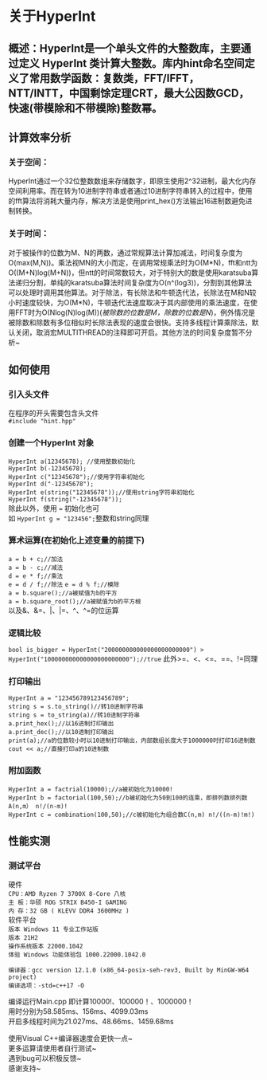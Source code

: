 # 关于HyperInt

## 概述：HyperInt是一个单头文件的大整数库，主要通过定义 HyperInt 类计算大整数。库内hint命名空间定义了常用数学函数：复数类，FFT/IFFT，NTT/INTT，中国剩馀定理CRT，最大公因数GCD，快速(带模除和不带模除)整数幂。

## 计算效率分析  
### 关于空间：  
HyperInt通过一个32位整数数组来存储数字，即原生使用2^32进制，最大化内存空间利用率。而在转为10进制字符串或者通过10进制字符串转入的过程中，使用的fft算法将消耗大量内存，解决方法是使用print_hex()方法输出16进制数避免进制转换。

### 关于时间：
对于被操作的位数为M、N的两数，通过常规算法计算加减法，时间复杂度为O(max(M,N))。乘法视MN的大小而定，在调用常规乘法时为O(M\*N)，fft和ntt为O((M+N)log(M+N))，但ntt的时间常数较大，对于特别大的数是使用karatsuba算法递归分割，单纯的karatsuba算法时间复杂度为O(n^(log3))，分割到其他算法可以处理时调用其他算法。对于除法，有长除法和牛顿迭代法，长除法在M和N较小时速度较快，为O(M\*N)，牛顿迭代法速度取决于其内部使用的乘法速度，在使用FFT时为O(Nlog(N)log(M))(*被除数的位数是M，除数的位数是N*)，例外情况是被除数和除数有多位相似时长除法表现的速度会很快。支持多线程计算乘除法，默认关闭，取消宏MULTITHREAD的注释即可开启。其他方法的时间复杂度暂不分析~

## 如何使用
### 引入头文件  
在程序的开头需要包含头文件  
`#include "hint.hpp"`

### 创建一个HyperInt 对象
`HyperInt a(12345678); //使用整数初始化`  
`HyperInt b(-12345678);`  
`HyperInt c("12345678");//使用字符串初始化`  
`HyperInt d("-12345678");`  
`HyperInt e(string("12345678"));//使用string字符串初始化`  
`HyperInt f(string("-12345678"));`  
除此以外，使用 `=` 初始化也可  
如 `HyperInt g = "123456";`整数和string同理  

### 算术运算(在初始化上述变量的前提下)  
`a = b + c;//加法`  
`a = b - c;//减法`  
`d = e * f;//乘法`  
`e = d / f;//除法`
`e = d % f;//模除`  
`a = b.square();//a被赋值为b的平方`  
`a = b.square_root();//a被赋值为b的平方根`  
以及&、&=、|、|=、^、^=的位运算  

### 逻辑比较  
`bool is_bigger = HyperInt("200000000000000000000000") > HyperInt("100000000000000000000000");//true`
此外>=、<、<=、==、!=同理

### 打印输出  
`HyperInt a = "123456789123456789";`    
`string s = s.to_string()//转10进制字符串`   
`string s = to_string(a)//转10进制字符串`  
`a.print_hex();//以16进制打印输出`  
`a.print_dec();//以10进制打印输出`   
`print(a);//a的位数较小时以10进制打印输出，内部数组长度大于1000000时打印16进制数`   
`cout << a;//直接打印a的10进制数`  

### 附加函数
`HyperInt a = factrial(10000);//a被初始化为10000!`  
`HyperInt b = factorial(100,50);//b被初始化为50到100的连乘，即排列数排列数A(n,m） n!/(n-m)!`  
`HyperInt c = combination(100,50);//c被初始化为组合数C(n,m) n!/((n-m)!m!)`  

## 性能实测
### 测试平台  
硬件  
`CPU：AMD Ryzen 7 3700X 8-Core 八核`  
`主 板：华硕 ROG STRIX B450-I GAMING`  
`内 存：32 GB ( KLEVV DDR4 3600MHz )`  
软件平台  
`版本	Windows 11 专业工作站版`  
`版本	21H2`  
`操作系统版本	22000.1042`  
`体验	Windows 功能体验包 1000.22000.1042.0`  

`编译器：gcc version 12.1.0 (x86_64-posix-seh-rev3, Built by MinGW-W64 project)`  
`编译选项：-std=c++17 -O`

编译运行Main.cpp 即计算10000!、100000！、1000000！  
用时分别为58.585ms、156ms、4099.03ms  
开启多线程时间为21.027ms、48.66ms、1459.68ms  

使用Visual C++编译器速度会更快一点~  
更多运算请使用者自行测试~  
遇到bug可以积极反馈~  
感谢支持~
